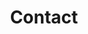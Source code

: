 ---
title: Contact
type: landing

sections:
  - block: markdown
    content:
      title: 'contact test'

---